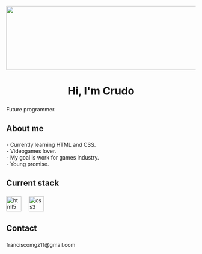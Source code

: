 <p align="center">
<img src="https://github.com/user-attachments/assets/6c85cdfe-ebca-46b1-9254-2a4c96bc2400"width="650" height="170"/>
</p>



<h1 align="center">Hi, I'm Crudo</h1>

###

<p align="left">Future programmer.</p>

###

<h2 align="left">About me</h2>

###

<p align="left">- Currently learning HTML and CSS.<br>- Videogames lover.<br>- My goal is work for games industry.<br>- Young promise.</p>

###

<h2 align="left">Current stack</h2>

###

<div align="left">
  <img src="https://cdn.jsdelivr.net/gh/devicons/devicon/icons/html5/html5-original.svg" height="40" alt="html5 logo"  />
  <img width="12" />
  <img src="https://cdn.jsdelivr.net/gh/devicons/devicon/icons/css3/css3-original.svg" height="40" alt="css3 logo"  />
</div>

###

<h2 align="left">Contact</h2>

###

<p align="left">franciscomgz11@gmail.com</p>

###
